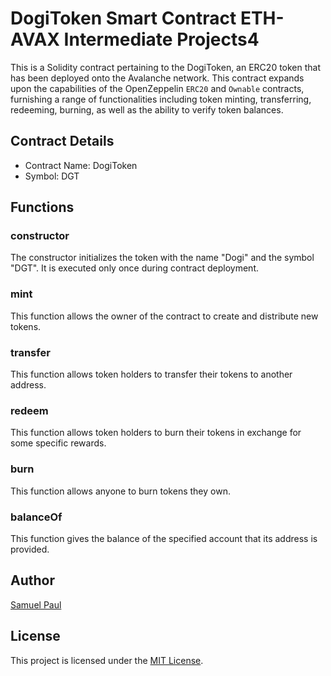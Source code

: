 # DogiToken Smart Contract ETH-AVAX Intermediate Projects4

This is a Solidity contract pertaining to the DogiToken, an ERC20 token that has been deployed onto the Avalanche network. This contract expands upon the capabilities of the OpenZeppelin `ERC20` and `Ownable` contracts, furnishing a range of functionalities including token minting, transferring, redeeming, burning, as well as the ability to verify token balances.

## Contract Details

- Contract Name: DogiToken
- Symbol: DGT

## Functions

### constructor

The constructor initializes the token with the name "Dogi" and the symbol "DGT". It is executed only once during contract deployment.

### mint

This function allows the owner of the contract to create and distribute new tokens.

### transfer

This function allows token holders to transfer their tokens to another address.

### redeem

This function allows token holders to burn their tokens in exchange for some specific rewards.

### burn

This function allows anyone to burn tokens they own.

### balanceOf

This function gives the balance of the specified account that its address is provided.

## Author

[Samuel Paul](https://github.com/samuepaul)

## License

This project is licensed under the [MIT License](LICENSE).
